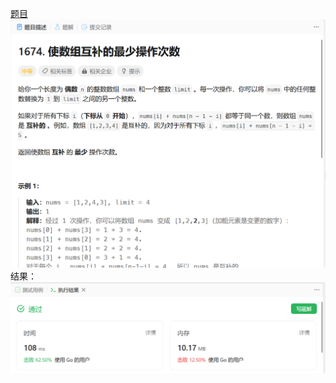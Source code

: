 [题目](https://leetcode.cn/problems/minimum-moves-to-make-array-complementary/)
![pic](img.png)
结果：
![pic](result.png)